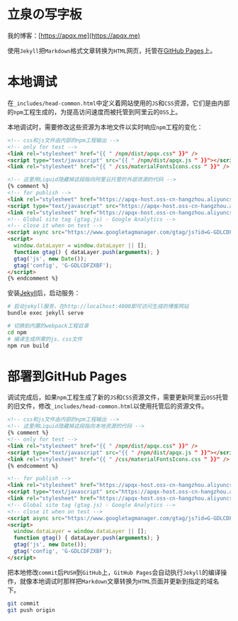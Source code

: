 # 立泉の写字板

我的博客：[https://apqx.me](https://apqx.me)

使用`Jekyll`把`Markdown`格式文章转换为`HTML`网页，托管在[GitHub Pages](https://pages.github.com)上。

# 本地调试

在`_includes/head-common.html`中定义着网站使用的`JS`和`CSS`资源，它们是由内部的`npm`工程生成的，为提高访问速度而被托管到阿里云的`OSS`上。

本地调试时，需要修改这些资源为本地文件以实时响应`npm`工程的变化：

```html
<!-- css和js文件由内部的npm工程输出 -->
<!-- only for test -->
<link rel="stylesheet" href="{{ " /npm/dist/apqx.css" }}" />
<script type="text/javascript" src="{{ " /npm/dist/apqx.js " }}"></script>
<link rel="stylesheet" href="{{ " /css/materialFontsIcons.css " }}" />

<!-- 这里用Liquid隐藏掉这段指向阿里云托管的外部资源的代码 -->
{% comment %}
<!-- for publish -->
<link rel="stylesheet" href="https://apqx-host.oss-cn-hangzhou.aliyuncs.com/blog/apqx.css" />
<script type="text/javascript" src="https://apqx-host.oss-cn-hangzhou.aliyuncs.com/blog/apqx.js"></script>
<link rel="stylesheet" href="https://apqx-host.oss-cn-hangzhou.aliyuncs.com/blog/materialFontsIcons.css" />
<!-- Global site tag (gtag.js) - Google Analytics -->
<!-- close it when on test -->
<script async src="https://www.googletagmanager.com/gtag/js?id=G-GDLCDFZXBF"></script>
<script>
  window.dataLayer = window.dataLayer || [];
  function gtag() { dataLayer.push(arguments); }
  gtag('js', new Date());
  gtag('config', 'G-GDLCDFZXBF');
</script>
{% endcomment %}
```

安装[Jekyll](https://jekyllrb.com/docs/installation/macos/)后，启动服务：

```sh
# 启动jekyll服务，在http://localhost:4000即可访问生成的博客网站
bundle exec jekyll serve

# 切换到内置的webpack工程目录
cd npm
# 编译生成所需的js、css文件
npm run build
```

# 部署到GitHub Pages

调试完成后，如果`npm`工程生成了新的`JS`和`CSS`资源文件，需要更新阿里云`OSS`托管的旧文件，修改`_includes/head-common.html`以使用托管后的资源文件。

```html
<!-- css和js文件由内部的npm工程输出 -->
<!-- 这里用Liquid隐藏掉这段指向本地资源的代码 -->
{% comment %}
<!-- only for test -->
<link rel="stylesheet" href="{{ " /npm/dist/apqx.css" }}" />
<script type="text/javascript" src="{{ " /npm/dist/apqx.js " }}"></script>
<link rel="stylesheet" href="{{ " /css/materialFontsIcons.css " }}" />
{% endcomment %}

<!-- for publish -->
<link rel="stylesheet" href="https://apqx-host.oss-cn-hangzhou.aliyuncs.com/blog/apqx.css" />
<script type="text/javascript" src="https://apqx-host.oss-cn-hangzhou.aliyuncs.com/blog/apqx.js"></script>
<link rel="stylesheet" href="https://apqx-host.oss-cn-hangzhou.aliyuncs.com/blog/materialFontsIcons.css" />
<!-- Global site tag (gtag.js) - Google Analytics -->
<!-- close it when on test -->
<script async src="https://www.googletagmanager.com/gtag/js?id=G-GDLCDFZXBF"></script>
<script>
  window.dataLayer = window.dataLayer || [];
  function gtag() { dataLayer.push(arguments); }
  gtag('js', new Date());
  gtag('config', 'G-GDLCDFZXBF');
</script>
```

把本地修改`commit`后`PUSH`到`GitHub`上，`GitHub Pages`会自动执行`Jekyll`的编译操作，就像本地调试时那样把`Markdown`文章转换为`HTML`页面并更新到指定的域名下。

```sh
git commit
git push origin
```